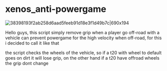 # xenos_anti-powergame

![38398193f2ab258d6aad5feeb91d18e3f1d49b7c|690x194](upload://4Bff46u4CP9nTOOtSRvk04krk7s.png)

Hello guys, this script simply remove grip when a player go off-road with a vehicle can prevent powergame for the high velocity when off-road, for this i decided to call it like that

the script checks the wheels of the vehicle, so if a t20 with wheel to default goes on dirt it will lose grip, on the other hand if a t20 have offroad wheels the grip dont change
